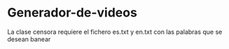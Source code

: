 # Generador-de-videos
La clase censora requiere el fichero es.txt y en.txt con las palabras que se desean banear
